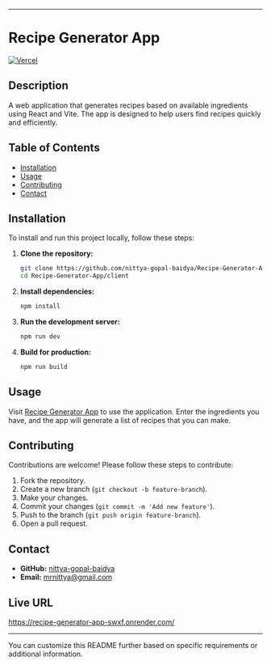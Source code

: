 
---

# Recipe Generator App

[![Vercel](https://vercelbadge.vercel.app/api/nittya-gopal-baidya/Recipe-Generator-App)](https://recipe-generator-app-blush.vercel.app)

## Description
A web application that generates recipes based on available ingredients using React and Vite. The app is designed to help users find recipes quickly and efficiently.

## Table of Contents
- [Installation](#installation)
- [Usage](#usage)
- [Contributing](#contributing)
- [Contact](#contact)

## Installation
To install and run this project locally, follow these steps:

1. **Clone the repository:**
   ```bash
   git clone https://github.com/nittya-gopal-baidya/Recipe-Generator-App.git
   cd Recipe-Generator-App/client
   ```

2. **Install dependencies:**
   ```bash
   npm install
   ```

3. **Run the development server:**
   ```bash
   npm run dev
   ```

4. **Build for production:**
   ```bash
   npm run build
   ```

## Usage
Visit [Recipe Generator App](https://recipe-generator-app-blush.vercel.app) to use the application. Enter the ingredients you have, and the app will generate a list of recipes that you can make.

## Contributing
Contributions are welcome! Please follow these steps to contribute:

1. Fork the repository.
2. Create a new branch (`git checkout -b feature-branch`).
3. Make your changes.
4. Commit your changes (`git commit -m 'Add new feature'`).
5. Push to the branch (`git push origin feature-branch`).
6. Open a pull request.

## Contact
- **GitHub:** [nittya-gopal-baidya](https://github.com/nittya-gopal-baidya)
- **Email:** mrnittya@gmail.com
  
## Live URL
https://recipe-generator-app-swxf.onrender.com/

---

You can customize this README further based on specific requirements or additional information.
